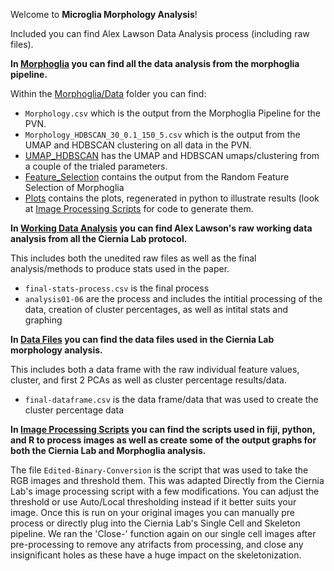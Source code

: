 Welcome to **Microglia Morphology Analysis**!

Included you can find Alex Lawson Data Analysis process (including raw files). 

**In [Morphoglia](./Morphoglia/) you can find all the data analysis from the morphoglia pipeline.**

Within the [Morphoglia/Data](./Morphoglia/Data) folder you can find:
- `Morphology.csv` which is the output from the Morphoglia Pipeline for the PVN.
- `Morphology_HDBSCAN_30_0.1_150_5.csv` which is the output from the UMAP and HDBSCAN clustering on all data in the PVN.
- [UMAP_HDBSCAN](./Morphoglia/Data/UMAP_HDBSCAN) has the UMAP and HDBSCAN umaps/clustering from a couple of the trialed parameters.
- [Feature_Selection](./Morphoglia/Data/Feature_Selection) contains the output from the Random Feature Selection of Morphoglia
- [Plots](./Morphoglia/Data/Plots) contains the plots, regenerated in python to illustrate results (look at [Image Processing Scripts](./Image%20Processing%20Scripts/corr-plots-step-by-step.ipynb) for code to generate them. 

**In [Working Data Analysis](./Working%20Data%20Analysis/) you can find Alex Lawson's raw working data analysis from all the Ciernia Lab protocol.**

This includes both the unedited raw files as well as the final analysis/methods to produce stats used in the paper. 
- `final-stats-process.csv` is the final process
- `analysis01-06` are the process and includes the intitial processing of the data, creation of cluster percentages, as well as intital stats and graphing

**In [Data Files](./Data%20Files) you can find the data files used in the Ciernia Lab morphology analysis.** 

This includes both a data frame with the raw individual feature values, cluster, and first 2 PCAs as well as cluster percentage results/data. 
- `final-dataframe.csv` is the data frame/data that was used to create the cluster percentage data

**In [Image Processing Scripts](./Image%20Processing%20Scripts/) you can find the scripts used in fiji, python, and R to process images as well as create some of the output graphs for both the Ciernia Lab and Morphoglia analysis.**

The file `Edited-Binary-Conversion` is the script that was used to take the RGB images and threshold them. This was adapted Directly from the Ciernia Lab's image processing script with a few modifications. You can adjust the threshold or use Auto/Local thresholding instead if it better suits your image. Once this is run on your original images you can manually pre process or directly plug into the Ciernia Lab's Single Cell and Skeleton pipeline. We ran the 'Close-' function again on our single cell images after pre-processing to remove any atrifacts from processing, and close any insignificant holes as these have a huge impact on the skeletonization. 


